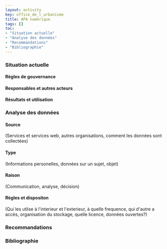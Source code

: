 ```yaml
---
layout: activity
key: office_de_l_urbanisme
title: APA numérique
tags: []
toc:
- "Situation actuelle"
- "Analyse des données"
- "Recommandations"
- "Bibliographie"
---
```


### Situation actuelle


#### Règles de gouvernance


#### Responsables et autres acteurs
    


#### Résultats et utilisation


### Analyse des données

#### Source
(Services et services web, autres organisations, comment les données sont collectées)

#### Type
(Informations personelles, données sur un sujet, objet)

#### Raison
(Communication, analyse, décision)

#### Règles et dispositon
(Qui les utlise à l'interieur et l'exterieur, à quelle frequence, qui d'autre a accès, organisation du stockage, quelle licence, données ouvertes?)


### Recommandations


### Bibliographie
